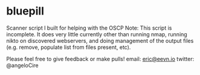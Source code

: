 # bluepill
Scanner script I built for helping with the OSCP
Note: This script is incomplete. It does very little currently other than running nmap, running nikto on discovered webservers, and doing management of the output files (e.g. remove, populate list from files present, etc).

Please feel free to give feedback or make pulls!
email: eric@eevn.io
twitter: @angeloCire
